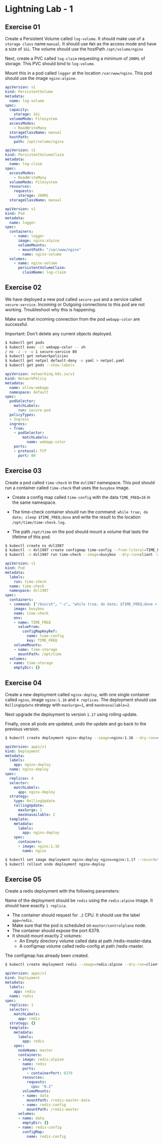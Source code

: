 # Lightning Lab - 1

## Exercise 01

Create a Persistent Volume called `log-volume`. It should make use of a `storage class` name `manual`. It should use `RWX` as the access mode and have a size of `1Gi`. The volume should use the hostPath `/opt/volume/nginx`

Next, create a PVC called `log-claim` requesting a minimum of `200Mi` of storage. This PVC should bind to `log-volume`.

Mount this in a pod called `logger` at the location `/var/www/nginx`. This pod should use the image `nginx:alpine`.

```yaml
apiVersion: v1
kind: PersistentVolume
metadata:
  name: log-volume
spec:
  capacity:
    storage: 1Gi
  volumeMode: Filesystem
  accessModes:
    - ReadWriteMany
  storageClassName: manual
  hostPath:
    path: /opt/volume/nginx
```

```yaml
apiVersion: v1
kind: PersistentVolumeClaim
metadata:
  name: log-claim
spec:
  accessModes:
    - ReadWriteMany
  volumeMode: Filesystem
  resources:
    requests:
      storage: 200Mi
  storageClassName: manual
```

```yaml
apiVersion: v1
kind: Pod
metadata:
  name: logger
spec:
  containers:
    - name: logger
      image: nginx:alpine
      volumeMounts:
      - mountPath: "/var/www/nginx"
        name: nginx-volume
  volumes:
    - name: nginx-volume
      persistentVolumeClaim:
        claimName: log-claim
```

## Exercise 02

We have deployed a new pod called `secure-pod` and a service called `secure-service`. Incoming or Outgoing connections to this pod are not working.
Troubleshoot why this is happening.

Make sure that incoming connection from the pod `webapp-color` are successful.

Important: Don't delete any current objects deployed.

```bash
$ kubectl get pods
$ kubectl exec -it webapp-color -- sh
/ nc -z -v -w 1 secure-service 80
$ kubectl get networkpolicies
$ kubectl get netpol default-deny -o yaml > netpol.yaml
$ kubectl get pods --show-labels
```

```yaml
apiVersion: networking.k8s.io/v1
kind: NetworkPolicy
metadata:
  name: allow-webapp
  namespace: default
spec:
  podSelector:
    matchLabels:
      run: secure-pod
  policyTypes:
  - Ingress
  ingress:
  - from:
    - podSelector:
        matchLabels:
          name: webapp-color
    ports:
    - protocol: TCP
      port: 80
```

## Exercise 03

Create a pod called `time-check` in the `dvl1987` namespace. This pod should run a container called `time-check` that uses the `busybox` image.

* Create a config map called `time-config` with the data `TIME_FREQ=10` in the same namespace.

* The time-check container should run the command: `while true; do date; sleep $TIME_FREQ;done` and write the result to the location `/opt/time/time-check.log`.

* The path `/opt/time` on the pod should mount a volume that lasts the lifetime of this pod.

```bash
$ kubectl create ns dvl1987
$ kubectl -n dvl1987 create configmap time-config --from-literal=TIME_FREQ=10
$ kubectl -n dvl1987 run time-check --image=busybox --dry-run=client -o yaml --command=while true; do date; sleep $TIME_FREQ;done
```

```yaml
apiVersion: v1
kind: Pod
metadata:
  labels:
    run: time-check
  name: time-check
  namespace: dvl1987
spec:
  containers:
  - command: ["/bin/sh", "-c", "while true; do date; $TIME_FREQ;done > /opt/time/time-check.log"]
    image: busybox
    name: time-check
    env:
    - name: TIME_FREQ
      valueFrom:
        configMapKeyRef:
          name: time-config
          key: TIME_FREQ
    volumeMounts:
    - name: time-storage
      mountPath: /opt/time
  volumes:
  - name: time-storage
    emptyDir: {}
```

## Exercise 04

Create a new deployment called `nginx-deploy`, with one single container called `nginx`, image `nginx:1.16` and `4 replicas`. The deployment should use `RollingUpdate` strategy with `maxSurge=1`, and `maxUnavailable=2`.

Next upgrade the deployment to version `1.17` using rolling update.

Finally, once all pods are updated, undo the update and go back to the previous version.

```bash
$ kubectl create deployment nginx-deploy --image=nginx:1.16 --dry-run=client -o yaml > nginx-deploy.yaml
```

```yaml
apiVersion: apps/v1
kind: Deployment
metadata:
  labels:
    app: nginx-deploy
  name: nginx-deploy
spec:
  replicas: 4
  selector:
    matchLabels:
      app: nginx-deploy
  strategy:
    type: RollingUpdate
    rollingUpdate:
      maxSurge: 1
      maxUnavailable: 2
  template:
    metadata:
      labels:
        app: nginx-deploy
    spec:
      containers:
      - image: nginx:1.16
        name: nginx
```

```bash
$ kubectl set image deployment nginx-deploy nginx=nginx:1.17 --record=true
$ kubectl rollout undo deployment nginx-deploy
```

## Exercise 05

Create a redis deployment with the following parameters:

Name of the deployment should be `redis` using the `redis:alpine` image. It should have exactly `1 replica`.

* The container should request for `.2` CPU. It should use the label `app=redis`.
* Make sure that the pod is scheduled on `master/controlplane` node.
*  The container should expose the port 6379.
* It should mount exactly 2 volumes:
    * An Empty directory volume called data at path /redis-master-data.
    * A configmap volume called redis-config at path /redis-master.

The configmap has already been created.

```bash
$ kubectl create deployment redis --image=redis:alpine --dry-run=client -o yaml > redis.yaml
```

```yaml
apiVersion: apps/v1
kind: Deployment
metadata:
  labels:
    app: redis
  name: redis
spec:
  replicas: 1
  selector:
    matchLabels:
      app: redis
  strategy: {}
  template:
    metadata:
      labels:
        app: redis
    spec:
      nodeName: master
      containers:
      - image: redis:alpine
        name: redis
        ports:
          - containerPort: 6379
        resources:
          requests:
            cpu: "0.2"
        volumeMounts:
        - name: data
          mountPath: /redis-master-data
        - name: redis-config
          mountPath: /redis-master
      volumes:
      - name: data
        emptyDir: {}
      - name: redis-config
        configMap:
          name: redis-config
```
